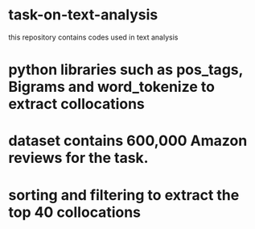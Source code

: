 # task-on-text-analysis
this repository contains codes used in text analysis
# python libraries such as pos_tags, Bigrams and word_tokenize to extract collocations
# dataset contains 600,000 Amazon reviews for the task.
# sorting and filtering to extract the top 40 collocations
